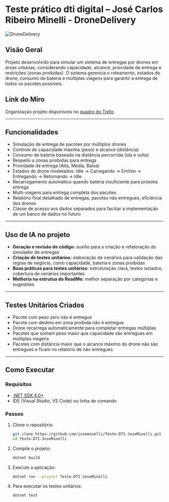 # Teste prático dti digital – José Carlos Ribeiro Minelli - DroneDelivery
![DroneDelivery](https://img.shields.io/badge/Status-Em%20Desenvolvimento-yellow)

## Visão Geral

Projeto desenvolvido para simular um sistema de entregas por drones em áreas urbanas, considerando capacidade, alcance, prioridade de entrega e restrições (zonas proibidas). O sistema gerencia o roteamento, estados do drone, consumo de bateria e múltiplas viagens para garantir a entrega de todos os pacotes possíveis.

## Link do Miro

Organização projeto disponíveis no [quadro do Trello](https://trello.com/invite/b/6890b88aafbc4ad0815ca844/ATTI785f76d14ed51d40e2f5318e655d4adcD98C8A8A/dronedelivery-desafio-dti)

---

## Funcionalidades

* Simulação de entrega de pacotes por múltiplos drones
* Controle de capacidade máxima (peso) e alcance (distância)
* Consumo de bateria baseado na distância percorrida (ida e volta)
* Respeito a zonas proibidas para entrega
* Prioridade de entrega (Alta, Média, Baixa)
* Estados do drone modelados: Idle → Carregando → EmVoo → Entregando → Retornando → Idle
* Recarregamento automático quando bateria insuficiente para próxima entrega
* Multi-viagens para entrega completa dos pacotes
* Relatório final detalhado de entregas, pacotes não entregues, eficiência dos drones
* Classe de acesso aos dados separados para faciitar a implementação de um banco de dados no futuro

---

## Uso de IA no projeto

* **Geração e revisão de código:** auxílio para a criação e refatoração do simulador de entregas
* **Criação de testes unitários:** elaboração de cenários para validação das regras de negócio, como capacidade, bateria e zonas proibidas
* **Boas práticas para testes unitários:** estruturação clara, testes isolados, cobertura de cenários importantes
* **Melhoria na estrutua do ReadMe:**
melhor separação por categorias e sugestões

---

## Testes Unitários Criados

* Pacote com peso zero não é entregue
* Pacote com destino em zona proibida não é entregue
* Drone recarrega automaticamente para completar entregas múltiplas
* Pacotes que somam peso maior que capacidade são entregues em múltiplas viagens
* Pacotes com distância maior que o alcance máximo do drone não são entregues e ficam no relatório de não entregues

---

## Como Executar

### Requisitos

* [.NET SDK 6.0+](https://dotnet.microsoft.com/download)
* IDE (Visual Studio, VS Code) ou linha de comando

### Passos

1. Clone o repositório:

   ```bash
   git clone https://github.com/joseminelli/Teste-DTI-JoseMinelli.git
   cd Teste-DTI-JoseMinelli
   ```

2. Compile o projeto:

   ```bash
   dotnet build
   ```

3. Execute a aplicação:

   ```bash
   dotnet run --project Teste-DTI-JoseMinelli
   ```

4. Para executar os testes unitários:

   ```bash
   dotnet test
   ```
